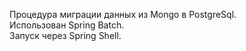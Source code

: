 Процедура миграции данных из Mongo в PostgreSql. <br>
Использован Spring Batch. <br>
Запуск через Spring Shell.
